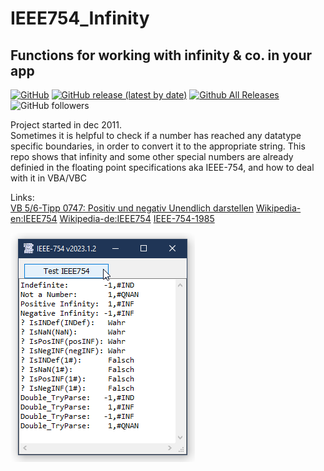 # IEEE754_Infinity  
## Functions for working with infinity & co. in your app  

[![GitHub](https://img.shields.io/github/license/OlimilO1402/IEEE754_Infinity?style=plastic)](https://github.com/OlimilO1402/IEEE754_Infinity/blob/master/LICENSE) 
[![GitHub release (latest by date)](https://img.shields.io/github/v/release/OlimilO1402/IEEE754_Infinity?style=plastic)](https://github.com/OlimilO1402/IEEE754_Infinity/releases/latest)
[![Github All Releases](https://img.shields.io/github/downloads/OlimilO1402/IEEE754_Infinity/total.svg)](https://github.com/OlimilO1402/IEEE754_Infinity/releases/download/v2023.1.2/IEEE754Infinity_v2023.1.2.zip)
![GitHub followers](https://img.shields.io/github/followers/OlimilO1402?style=social)


Project started in dec 2011.  
Sometimes it is helpful to check if a number has reached any datatype specific boundaries, in order to convert it to the appropriate string.
This repo shows that infinity and some other special numbers are already definied in the floating point specifications aka IEEE-754, and how to deal with it in VBA/VBC

Links:  
[VB 5/6-Tipp 0747: Positiv und negativ Unendlich darstellen](http://www.activevb.de/tipps/vb6tipps/tipp0747.html) 
[Wikipedia-en:IEEE754](https://en.wikipedia.org/wiki/IEEE_754-1985)
[Wikipedia-de:IEEE754](https://de.wikipedia.org/wiki/IEEE_754)
[IEEE-754-1985](https://ieeexplore.ieee.org/document/30711)

![IEEE754Infinity Image](Resources/IEEE754Infinity.png "IEEE754Infinity Image")
